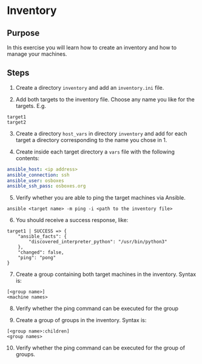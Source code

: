 # Inventory

## Purpose
In this exercise you will learn how to create an inventory and how to manage your machines.

## Steps

1. Create a directory `inventory` and add an `inventory.ini` file.

2. Add both targets to the inventory file. Choose any name you like for the targets.
E.g.
```text
target1
target2
```

3. Create a directory `host_vars` in directory `inventory` and add for each target a directory corresponding to the name you chose in 1.

4. Create inside each target directory a `vars` file with the following contents:
```yaml
ansible_host: <ip address>
ansible_connection: ssh
ansible_user: osboxes
ansible_ssh_pass: osboxes.org
```

5. Verify whether you are able to ping the target machines via Ansible.
```shell
ansible <target name> -m ping -i <path to the inventory file>
```

6. You should receive a success response, like:
```shell
target1 | SUCCESS => {
    "ansible_facts": {
        "discovered_interpreter_python": "/usr/bin/python3"
    },
    "changed": false,
    "ping": "pong"
}
```

7. Create a group containing both target machines in the inventory. Syntax is:
```text
[<group name>]
<machine names>
```

8. Verify whether the ping command can be executed for the group

9. Create a group of groups in the inventory. Syntax is:
```text
[<group name>:children]
<group names>
```

10. Verify whether the ping command can be executed for the group of groups.